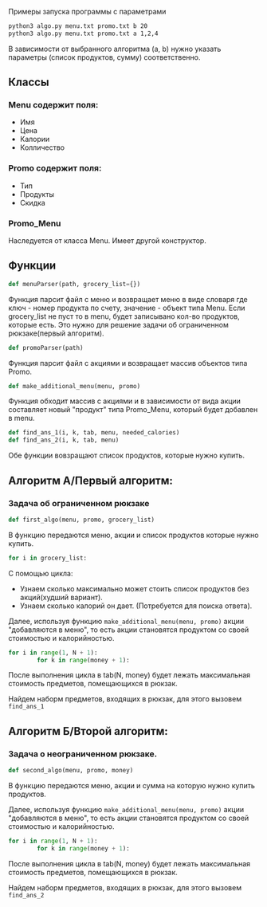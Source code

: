 Примеры запуска программы с параметрами

```bash
python3 algo.py menu.txt promo.txt b 20 
python3 algo.py menu.txt promo.txt a 1,2,4
```

В зависимости от выбранного алгоритма (a, b) нужно указать параметры (список продуктов, сумму) соответственно. 

## Классы
### Menu содержит поля:
- Имя
- Цена
- Калории
- Колличество


### Promo содержит поля:
- Тип
- Продукты
- Скидка

### Promo_Menu 
Наследуется от класса Menu. Имеет другой конструктор.

## Функции 


```python
def menuParser(path, grocery_list={})
```
Функция парсит файл с меню и возвращает меню в виде словаря где ключ - номер продукта по счету, значение - объект типа Menu. 
Если grocery_list не пуст то в menu, будет записывано кол-во продуктов, которые есть. Это нужно для решение задачи об ограниченном рюкзаке(первый алгоритм).


```python
def promoParser(path)
```
Функция парсит файл с акциями и возвращает массив объектов типа Promo.

 
```python
def make_additional_menu(menu, promo)
``` 
Функция обходит массив с акциями и в зависимости от вида акции составляет новый "продукт" типа Promo_Menu, который будет добавлен в menu.

```python
def find_ans_1(i, k, tab, menu, needed_calories)
def find_ans_2(i, k, tab, menu)
```
Обе функции вовзращают список продуктов, которые нужно купить.

## Алгоритм A/Первый алгоритм:

### Задача об ограниченном рюкзаке


```python
def first_algo(menu, promo, grocery_list)
```
В функцию передаются меню, акции и список продуктов которые нужно купить.

```python
for i in grocery_list:
```
С помощью цикла:
- Узнаем сколько максимально может стоить список продуктов без акций(худший вариант).
- Узнаем сколько калорий он дает. (Потребуется для поиска ответа).


Далее, используя функцию ```make_additional_menu(menu, promo)```  акции "добавляются в меню", то есть акции становятся продуктом со своей стоимостью и калорийностью. 

```python
for i in range(1, N + 1):
        for k in range(money + 1):
```
После выполнения цикла в tab(N, money) будет лежать максимальная стоимость предметов, помещающихся в рюкзак.

Найдем наборм предметов, входящих в рюкзак, для этого вызовем ```find_ans_1```


## Алгоритм Б/Второй алгоритм:

### Задача о неограниченном рюкзаке.

```python
def second_algo(menu, promo, money)
```
В функцию передаются меню, акции и сумма на которую нужно купить продуктов.

Далее, используя функцию ```make_additional_menu(menu, promo)```  акции "добавляются в меню", то есть акции становятся продуктом со своей стоимостью и калорийностью.

```python
for i in range(1, N + 1):
        for k in range(money + 1):
```
После выполнения цикла в tab(N, money) будет лежать максимальная стоимость предметов, помещающихся в рюкзак.

Найдем наборм предметов, входящих в рюкзак, для этого вызовем ```find_ans_2```




